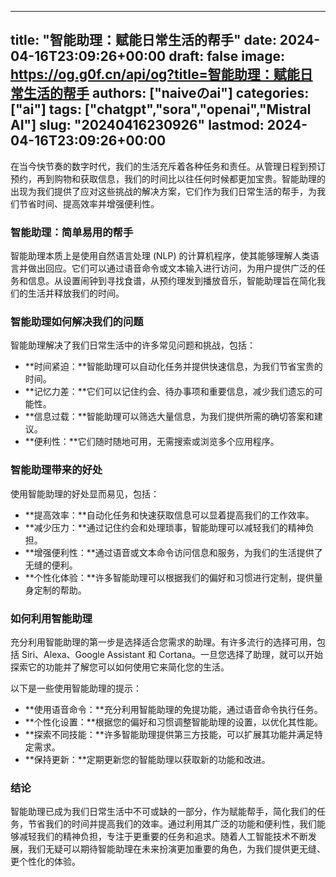 
---
title: "智能助理：赋能日常生活的帮手"
date: 2024-04-16T23:09:26+00:00
draft: false
image: https://og.g0f.cn/api/og?title=智能助理：赋能日常生活的帮手
authors: ["naiveのai"]
categories: ["ai"]
tags: ["chatgpt","sora","openai","Mistral AI"]
slug: "20240416230926"
lastmod: 2024-04-16T23:09:26+00:00
---
在当今快节奏的数字时代，我们的生活充斥着各种任务和责任。从管理日程到预订预约，再到购物和获取信息，我们的时间比以往任何时候都更加宝贵。智能助理的出现为我们提供了应对这些挑战的解决方案，它们作为我们日常生活的帮手，为我们节省时间、提高效率并增强便利性。

### 智能助理：简单易用的帮手

智能助理本质上是使用自然语言处理 (NLP) 的计算机程序，使其能够理解人类语言并做出回应。它们可以通过语音命令或文本输入进行访问，为用户提供广泛的任务和信息。从设置闹钟到寻找食谱，从预约理发到播放音乐，智能助理旨在简化我们的生活并释放我们的时间。

### 智能助理如何解决我们的问题

智能助理解决了我们日常生活中的许多常见问题和挑战，包括：

- **时间紧迫：**智能助理可以自动化任务并提供快速信息，为我们节省宝贵的时间。
- **记忆力差：**它们可以记住约会、待办事项和重要信息，减少我们遗忘的可能性。
- **信息过载：**智能助理可以筛选大量信息，为我们提供所需的确切答案和建议。
- **便利性：**它们随时随地可用，无需搜索或浏览多个应用程序。

### 智能助理带来的好处

使用智能助理的好处显而易见，包括：

- **提高效率：**自动化任务和快速获取信息可以显着提高我们的工作效率。
- **减少压力：**通过记住约会和处理琐事，智能助理可以减轻我们的精神负担。
- **增强便利性：**通过语音或文本命令访问信息和服务，为我们的生活提供了无缝的便利。
- **个性化体验：**许多智能助理可以根据我们的偏好和习惯进行定制，提供量身定制的帮助。

### 如何利用智能助理

充分利用智能助理的第一步是选择适合您需求的助理。有许多流行的选择可用，包括 Siri、Alexa、Google Assistant 和 Cortana。一旦您选择了助理，就可以开始探索它的功能并了解您可以如何使用它来简化您的生活。

以下是一些使用智能助理的提示：

- **使用语音命令：**充分利用智能助理的免提功能，通过语音命令执行任务。
- **个性化设置：**根据您的偏好和习惯调整智能助理的设置，以优化其性能。
- **探索不同技能：**许多智能助理提供第三方技能，可以扩展其功能并满足特定需求。
- **保持更新：**定期更新您的智能助理以获取新的功能和改进。

### 结论

智能助理已成为我们日常生活中不可或缺的一部分，作为赋能帮手，简化我们的任务，节省我们的时间并提高我们的效率。通过利用其广泛的功能和便利性，我们能够减轻我们的精神负担，专注于更重要的任务和追求。随着人工智能技术不断发展，我们无疑可以期待智能助理在未来扮演更加重要的角色，为我们提供更无缝、更个性化的体验。